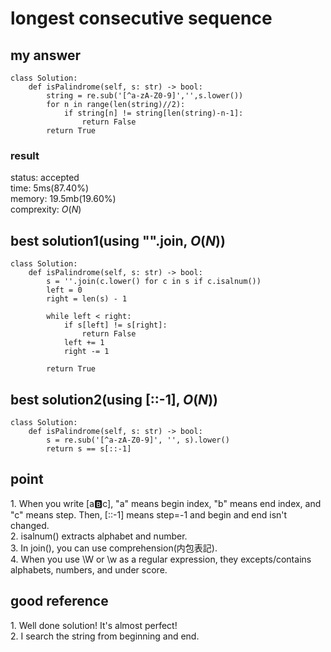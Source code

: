 # longest consecutive sequence

## my answer
~~~
class Solution:
    def isPalindrome(self, s: str) -> bool:
        string = re.sub('[^a-zA-Z0-9]','',s.lower())
        for n in range(len(string)//2):
            if string[n] != string[len(string)-n-1]:
                return False
        return True
~~~

### result
status: accepted <br>
time: 5ms(87.40%) <br>
memory: 19.5mb(19.60%) <br>
comprexity: $`O(N)`$ <br>

## best solution1(using "".join, $` O(N) `$)
~~~
class Solution:
    def isPalindrome(self, s: str) -> bool:
        s = ''.join(c.lower() for c in s if c.isalnum())
        left = 0 
        right = len(s) - 1

        while left < right:
            if s[left] != s[right]:
                return False
            left += 1
            right -= 1

        return True
~~~

## best solution2(using [::-1], $` O(N) `$)
~~~
class Solution:
    def isPalindrome(self, s: str) -> bool:
        s = re.sub('[^a-zA-Z0-9]', '', s).lower()
        return s == s[::-1]      
~~~

## point
1\. When you write [a:b:c], "a" means begin index, "b" means end index, and "c" means step. Then, [::-1] means step=-1 and begin and end isn't changed.<br>
2\. isalnum() extracts alphabet and number.<br>
3\. In join(), you can use comprehension(内包表記). <br> 
4\. When you use \W or \w as a regular expression, they excepts/contains alphabets, numbers, and under score.<br>

## good reference
1\. Well done solution! It's almost perfect! <br>
2\. I search the string from beginning and end. <br>